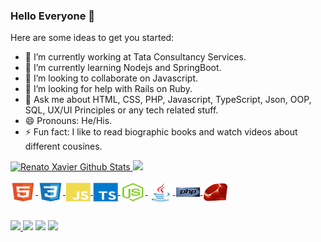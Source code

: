 ### Hello Everyone 👋


Here are some ideas to get you started:

- 🔭 I’m currently working at Tata Consultancy Services.
- 🌱 I’m currently learning Nodejs and SpringBoot.
- 👯 I’m looking to collaborate on Javascript.
- 🤔 I’m looking for help with Rails on Ruby.
- 💬 Ask me about HTML, CSS, PHP, Javascript, TypeScript, Json, OOP, SQL, UX/UI Principles or any tech related stuff.
- 😄 Pronouns: He/His.
- ⚡ Fun fact: I like to read biographic books and watch videos about different cousines. 

<div>
  <a href="https://github.com/renatoxdsr">
  <!--<img height="180em" src="https://github-readme-stats.vercel.app/api?username=renatoxdsr&show_icons=true&theme=neon&include_all_commits=true&count_private=true"/>-->
  <img height="180em" src="https://github-readme-stats.anuraghazra1.vercel.app/api?username=renatoxdsr&show_icons=true&theme=dark&line_height=27" alt="Renato Xavier Github Stats"/>  
  <img height="180em" src="https://github-readme-stats.vercel.app/api/top-langs/?username=renatoxdsr&layout=compact&langs_count=7&theme=neonblue"/>
</div>   
<div style="display: inline_block"> <br>
  <img align="center" alt="Renato-HTML" height="30" width="40" src="https://raw.githubusercontent.com/devicons/devicon/master/icons/html5/html5-original.svg">
  <img align="center" alt="Renato-CSS" height="30" width="40" src="https://raw.githubusercontent.com/devicons/devicon/master/icons/css3/css3-original.svg">
  <img align="center" alt="Renato-Js" height="30" width="40" src="https://raw.githubusercontent.com/devicons/devicon/master/icons/javascript/javascript-plain.svg">
  <img align="center" alt="Renato-Ts" height="30" width="40" src="https://raw.githubusercontent.com/devicons/devicon/master/icons/typescript/typescript-plain.svg">
  <img align="center" alt="Renato-nodejs" height="30" width="40" src="https://raw.githubusercontent.com/devicons/devicon/master/icons/nodejs/nodejs-original.svg">
  <img align="center" alt="Renato-java" height="30" width="40" src="https://raw.githubusercontent.com/devicons/devicon/master/icons/java/java-original.svg">
  <img align="center" alt="Renato-php" height="30" width="40" src="https://raw.githubusercontent.com/devicons/devicon/master/icons/php/php-original.svg">
  <img align="center" alt="Renato-ruby" height="30" width="40" src="https://raw.githubusercontent.com/devicons/devicon/master/icons/ruby/ruby-original.svg">
</div>
    
 ##
 
<div> 
 <a href="" target="_blank"><img src="https://img.shields.io/badge/Discord-7289DA?style=for-the-badge&logo=discord&logoColor=white" target="_blank">
 <a href="https://medium.com/@renatoxavier-ds" target="_blank"><img src="https://img.shields.io/badge/Medium-12100E?style=for-the-badge&logo=medium&logoColor=white" target="_blank"></a>
 <a href="https://www.linkedin.com/in/renatoxavierinternational" target="_blank"><img src="https://img.shields.io/badge/-LinkedIn-%230077B5?style=for-the-badge&logo=linkedin&logoColor=white" target="_blank"></a>
 <a href="" target="_blank"><img src="https://komarev.com/ghpvc/?username=renatoxdsr&label=Views&style=flat-square&color=4A6AD9" target="_blank">  
</div>
